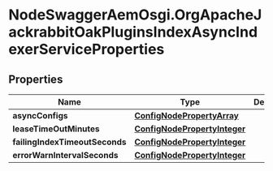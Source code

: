 # NodeSwaggerAemOsgi.OrgApacheJackrabbitOakPluginsIndexAsyncIndexerServiceProperties

## Properties
Name | Type | Description | Notes
------------ | ------------- | ------------- | -------------
**asyncConfigs** | [**ConfigNodePropertyArray**](ConfigNodePropertyArray.md) |  | [optional] 
**leaseTimeOutMinutes** | [**ConfigNodePropertyInteger**](ConfigNodePropertyInteger.md) |  | [optional] 
**failingIndexTimeoutSeconds** | [**ConfigNodePropertyInteger**](ConfigNodePropertyInteger.md) |  | [optional] 
**errorWarnIntervalSeconds** | [**ConfigNodePropertyInteger**](ConfigNodePropertyInteger.md) |  | [optional] 


